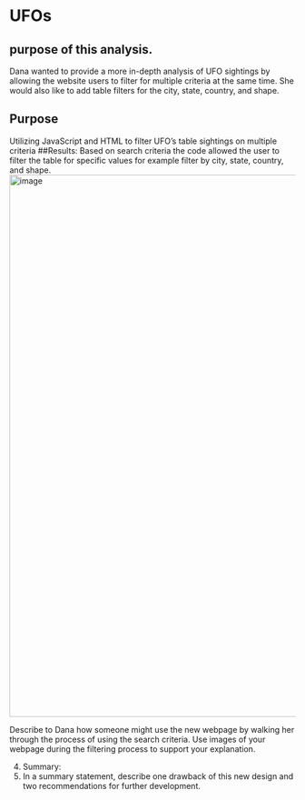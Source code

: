 # UFOs
## purpose of this analysis.
Dana wanted to provide a more in-depth analysis of UFO sightings by allowing the website users to filter for multiple criteria at the same time. She would also like to add table filters for the city, state, country, and shape.
## Purpose
Utilizing JavaScript and HTML to filter UFO’s table sightings on multiple criteria
##Results: 
Based on search criteria the code allowed the user to filter the table for specific values for example filter by city, state, country, and shape.
<img width="954" alt="image" src="https://user-images.githubusercontent.com/115379848/222938168-7bac4632-b16e-4581-8752-05033160bfc7.png">

Describe to Dana how someone might use the new webpage by walking her through the process of using the search criteria. Use images of your webpage during the filtering process to support your explanation.


4.	Summary: 
5.	In a summary statement, describe one drawback of this new design and two recommendations for further development.

